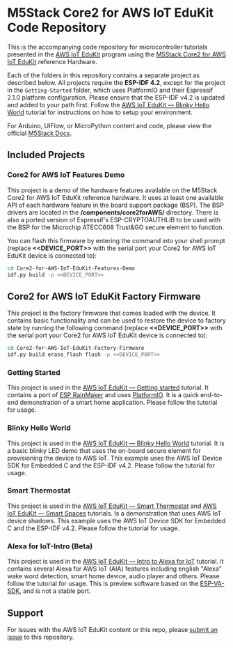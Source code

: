# M5Stack Core2 for AWS IoT EduKit Code Repository
This is the accompanying code repository for microcontroller tutorials presented in the [AWS IoT EduKit](https://edukit.workshop.aws) program using the [M5Stack Core2 for AWS IoT EduKit](https://m5stack.com/products/m5stack-core2-esp32-iot-development-kit-for-aws-iot-edukit) reference Hardware.

Each of the folders in this repository contains a separate project as described below. All projects require the **ESP-IDF 4.2**, except for the project in the `Getting-Started` folder, which uses PlatformIO and their Espressif 2.1.0 platform configuration. Please ensure that the ESP-IDF v4.2 is updated and added to your path first. Follow the [AWS IoT EduKit — Blinky Hello World](https://edukit.workshop.aws/en/blinky-hello-world.html) tutorial for instructions on how to setup your environment.

For Arduino, UIFlow, or MicroPython content and code, please view the official [M5Stack Docs](https://docs.m5stack.com/#/).

## Included Projects
### Core2 for AWS IoT Features Demo
This project is a demo of the hardware features available on the M5Stack Core2 for AWS IoT EduKit reference hardware. It uses at least one available API of each hardware feature in the board support package (BSP). The BSP drivers are located in the **/components/core2forAWS/** directory. There is also a ported version of Espressif's ESP-CRYPTOAUTHLIB to be used with the BSP for the Microchip ATECC608 Trust&GO secure element to function.

You can flash this firmware by entering the command into your shell prompt (replace **<<DEVICE_PORT>>** with the serial port your Core2 for AWS IoT EduKit device is connected to):
```bash
cd Core2-for-AWS-IoT-EduKit-Features-Demo
idf.py build -p <<DEVICE_PORT>>
```

## Core2 for AWS  IoT EduKit Factory Firmware
This project is the factory firmware that comes loaded with the device. It contains basic functionality and can be used to restore the device to factory state by running the following command (replace **<<DEVICE_PORT>>** with the serial port your Core2 for AWS IoT EduKit device is connected to):
```bash
cd Core2-for-AWS-IoT-EduKit-Factory-Firmware
idf.py build erase_flash flash -p <<DEVICE_PORT>> 
```

### Getting Started
This project is used in the [AWS IoT EduKit — Getting started](https://edukit.workshop.aws/en/getting-started.html) tutorial. It contains a port of [ESP RainMaker](https://rainmaker.espressif.com/) and uses [PlatformIO](https://platformio.org/). It is a quick end-to-end demonstration of a smart home application. Please follow the tutorial for usage.

### Blinky Hello World
This project is used in the [AWS IoT EduKit — Blinky Hello World](https://edukit.workshop.aws/en/blinky-hello-world.html) tutorial. It is a basic blinky LED demo that uses the on-board secure element for provisioning the device to AWS IoT. This example uses the AWS IoT Device SDK for Embedded C and the ESP-IDF v4.2. Please follow the tutorial for usage.

### Smart Thermostat
This project is used in the [AWS IoT EduKit — Smart Thermostat](https://edukit.workshop.aws/en/smart-thermostat.html) and [AWS IoT EduKit — Smart Spaces](https://edukit.workshop.aws/en/smart-spaces.html) tutorials. Is a demonstration that uses AWS IoT device shadows. This example uses the AWS IoT Device SDK for Embedded C and the ESP-IDF v4.2. Please follow the tutorial for usage.

### Alexa for IoT-Intro (Beta)
This project is used in the [AWS IoT EduKit — Intro to Alexa for IoT](https://edukit.workshop.aws/en/intro-to-alexa-for-iot.html) tutorial. It contains several Alexa for AWS IoT (AIA) features including english "Alexa" wake word detection, smart home device, audio player and others. Please follow the tutorial for usage. This is preview software based on the [ESP-VA-SDK](https://github.com/espressif/esp-va-sdk), and is not a stable port.

## Support
For issues with the AWS IoT EduKit content or this repo, please [submit an issue](https://github.com/m5stack/Core2-for-AWS-IoT-EduKit/issues) to this repository.